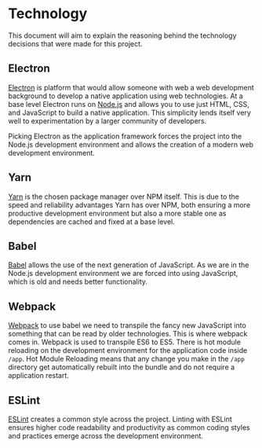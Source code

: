 # Technology

This document will aim to explain the reasoning behind the technology decisions that were made for this project.

## Electron
[Electron](http://electron.atom.io/) is platform that would allow someone with web a web development background to develop a native application using web technologies. At a base level Electron runs on [Node.js](https://nodejs.org) and allows you to use just HTML, CSS, and JavaScript to build a native application. This simplicity lends itself very well to experimentation by a larger community of developers.

Picking Electron as the application framework forces the project into the Node.js development environment and allows the creation of a modern web development environment.

## Yarn
[Yarn](https://yarnpkg.com/) is the chosen package manager over NPM itself. This is due to the speed and reliability advantages Yarn has over NPM, both ensuring a more productive development environment but also a more stable one as dependencies are cached and fixed at a base level.

## Babel
[Babel](https://babeljs.io/) allows the use of the next generation of JavaScript. As we are in the Node.js development environment we are forced into using JavaScript, which is old and needs better functionality.

## Webpack
[Webpack](https://webpack.github.io/) to use babel we need to transpile the fancy new JavaScript into something that can be read by older technologies. This is where webpack comes in. Webpack is used to transpile ES6 to ES5. There is hot module reloading on the development environment for the application code inside `/app`. Hot Module Reloading means that any change you make in the `/app` directory get automatically rebuilt into the bundle and do not require a application restart.

## ESLint
[ESLint](http://eslint.org/) creates a common style across the project. Linting with ESLint ensures higher code readability and productivity as common coding styles and practices emerge across the development environment.
